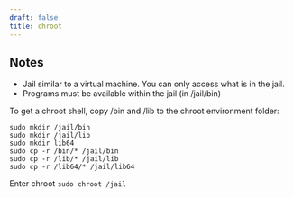 ```yaml
---
draft: false
title: chroot
---
```


## Notes

- Jail similar to a virtual machine. You can only access what is in the jail.
- Programs must be available within the jail (in /jail/bin)

To get a chroot shell, copy /bin and /lib to the chroot environment folder:
```
sudo mkdir /jail/bin
sudo mkdir /jail/lib
sudo mkdir lib64
sudo cp -r /bin/* /jail/bin
sudo cp -r /lib/* /jail/lib
sudo cp -r /lib64/* /jail/lib64
```

Enter chroot
`sudo chroot /jail`

